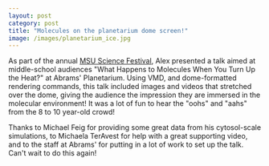```yaml
---
layout: post
category: post
title: "Molecules on the planetarium dome screen!"
image: /images/planetarium_ice.jpg
---
```


As part of the annual [MSU Science Festival](http://sciencefestival.msu.edu/), Alex presented a talk aimed at middle-school audiences
"What Happens to Molecules When You Turn Up the Heat?" at Abrams' Planetarium.
Using VMD, and dome-formatted rendering commands, this talk included images and videos that stretched over the dome, giving the audience
the impression they are immersed in the molecular environment!
It was a lot of fun to hear the "oohs" and "aahs" from the 8 to 10 year-old crowd!

Thanks to Michael Feig for providing some great data from his cytosol-scale simulations, to Michaela TerAvest for help with a great supporting video, and to the staff at Abrams' for putting in a lot of work to set up the talk.  Can't wait to do this again!
